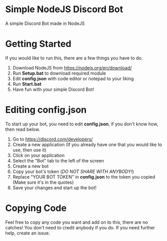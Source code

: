 # Simple NodeJS Discord Bot
 A simple Discord Bot made in NodeJS
 
# Getting Started
 If you would like to run this, there are a few things you have to do.
 
 1. Download NodeJS from https://nodejs.org/en/download/
 2. Run **Setup.bat** to download required module
 3. Edit **config.json** with code editor or notepad to your liking
 4. Run **Start.bat**
 5. Have fun with your simple Discord Bot!

# Editing **config.json**
 To start up your bot, you need to edit **config.json**, if you don't know how, then read below.
 
 1. Go to https://discord.com/developers/
 2. Create a new application (If you already have one that you would like to use, then use it)
 3. Click on your application
 4. Select the "Bot" tab to the left of the screen
 5. Create a new bot
 6. Copy your bot's token (*DO NOT SHARE WITH ANYBODY!*)
 7. Replace "YOUR BOT TOKEN" in **config.json** to the token you copied (Make sure it's in the quotes)
 8. Save your changes and start up the bot!

# Copying Code
 Feel free to copy any code you want and add on to this, there are no catches! You don't need to credit anybody if you do. If you need further help, create an issue. 
